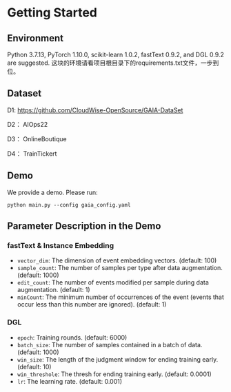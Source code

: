 # Getting Started

## Environment

Python 3.7.13, PyTorch 1.10.0, scikit-learn 1.0.2, fastText 0.9.2, and DGL 0.9.2 are suggested.
这块的环境请看项目根目录下的requirements.txt文件，一步到位。

## Dataset

D1: https://github.com/CloudWise-OpenSource/GAIA-DataSet

D2： AIOps22

D3： OnlineBoutique

D4： TrainTickert

## Demo

We provide a demo. Please run:

```
python main.py --config gaia_config.yaml
```

## Parameter Description in the Demo

### fastText \& Instance Embedding

* `vector_dim`: The dimension of event embedding vectors. (default: 100)
* `sample_count`: The number of samples per type after data augmentation. (default: 1000)
* `edit_count`: The number of events modified per sample during data augmentation. (default: 1)
* `minCount`: The minimum number of occurrences of the event (events that occur less than this number are ignored). (default: 1)

### DGL

* `epoch`: Training rounds. (default: 6000)
* `batch_size`: The number of samples contained in a batch of data. (default: 1000)
* `win_size`: The length of the judgment window for ending training early. (default: 10)
* `win_threshole`: The thresh for ending training early. (default: 0.0001)
* `lr`: The learning rate. (default: 0.001)
